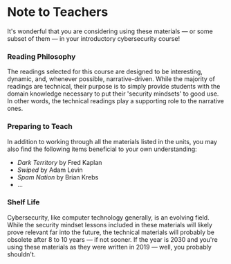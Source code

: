 # Note to Teachers

It's wonderful that you are considering using these materials — or some subset of them — in your introductory cybersecurity course!

### Reading Philosophy

The readings selected for this course are designed to be interesting, dynamic, and, whenever possible, narrative-driven. While the majority of readings are technical, their purpose is to simply provide students with the domain knowledge necessary to put their 'security mindsets' to good use. In other words, the technical readings play a supporting role to the narrative ones.

### Preparing to Teach

In addition to working through all the materials listed in the units, you may also find the following items beneficial to your own understanding:

* _Dark Territory_ by Fred Kaplan
* _Swiped_ by Adam Levin
* _Spam Nation_ by Brian Krebs
* ...

### Shelf Life

Cybersecurity, like computer technology generally, is an evolving field. While the security mindset lessons included in these materials will likely prove relevant far into the future, the technical materials will probably be obsolete after 8 to 10 years — if not sooner. If the year is 2030 and you're using these materials as they were written in 2019 — well, you probably shouldn't.